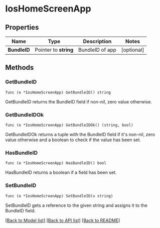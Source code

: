 # IosHomeScreenApp

## Properties

Name | Type | Description | Notes
------------ | ------------- | ------------- | -------------
**BundleID** | Pointer to **string** | BundleID of app | [optional] 

## Methods

### GetBundleID

`func (o *IosHomeScreenApp) GetBundleID() string`

GetBundleID returns the BundleID field if non-nil, zero value otherwise.

### GetBundleIDOk

`func (o *IosHomeScreenApp) GetBundleIDOk() (string, bool)`

GetBundleIDOk returns a tuple with the BundleID field if it's non-nil, zero value otherwise
and a boolean to check if the value has been set.

### HasBundleID

`func (o *IosHomeScreenApp) HasBundleID() bool`

HasBundleID returns a boolean if a field has been set.

### SetBundleID

`func (o *IosHomeScreenApp) SetBundleID(v string)`

SetBundleID gets a reference to the given string and assigns it to the BundleID field.


[[Back to Model list]](../README.md#documentation-for-models) [[Back to API list]](../README.md#documentation-for-api-endpoints) [[Back to README]](../README.md)


